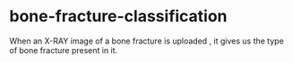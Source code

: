 # bone-fracture-classification
When an X-RAY image of a bone fracture is uploaded , it gives us the type of bone fracture present in it.
